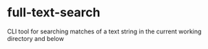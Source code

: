 # full-text-search
CLI tool for searching matches of a text string in the current working directory and below
